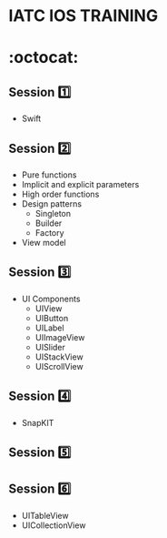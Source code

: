 #  IATC IOS TRAINING 
#  :octocat:

## Session :one:
+ Swift

## Session :two:

+ Pure functions
+ Implicit and explicit parameters
+ High order functions
+ Design patterns
    * Singleton
    * Builder
    * Factory 
+ View model

## Session :three:

+ UI Components 
    * UIView
    * UIButton
    * UILabel
    * UIImageView
    * UISlider
    * UIStackView
    * UIScrollView

## Session :four:
   * SnapKIT

## Session :five: 

## Session :six:
   * UITableView
   * UICollectionView

